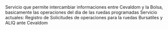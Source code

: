 Servicio que permite intercambiar informaciones entre Cevaldom y la Bolsa, basicamente las operaciones del dia de las ruedas programadas Servicio actuales: Registro de Solicitudes de operaciones para la ruedas Bursatiles y ALIQ ante Cevaldom

